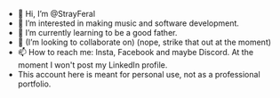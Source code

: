 - 👋 Hi, I’m @StrayFeral
- 👀 I’m interested in making music and software development.
- 🌱 I’m currently learning to be a good father.
- 💞️ (I’m looking to collaborate on) (nope, strike that out at the moment)
- 📫 How to reach me: Insta, Facebook and maybe Discord. At the moment I won't post my LinkedIn profile.
- This account here is meant for personal use, not as a professional portfolio.

<!---
StrayFeral/StrayFeral is a ✨ special ✨ repository because its `README.md` (this file) appears on your GitHub profile.
You can click the Preview link to take a look at your changes.
--->
